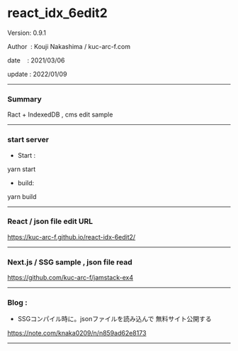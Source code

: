 ﻿# react_idx_6edit2

 Version: 0.9.1

 Author  : Kouji Nakashima / kuc-arc-f.com

 date    : 2021/03/06 

 update  : 2022/01/09 

***
### Summary

Ract + IndexedDB , cms edit sample
***
### start server
* Start :

yarn start

* build:

yarn build

***
###  React / json file edit URL

https://kuc-arc-f.github.io/react-idx-6edit2/

***
### Next.js / SSG sample , json file read

https://github.com/kuc-arc-f/jamstack-ex4

***
### Blog :

* SSGコンパイル時に。jsonファイルを読み込んで 無料サイト公開する

https://note.com/knaka0209/n/n859ad62e8173

***

